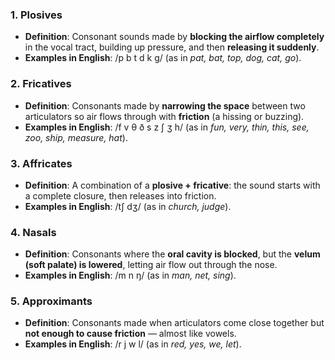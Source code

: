 ### 1. **Plosives**
- **Definition**: Consonant sounds made by **blocking the airflow completely** in the vocal tract, building up pressure, and then **releasing it suddenly**.
- **Examples in English**: /p b t d k g/ (as in _pat, bat, top, dog, cat, go_).

### 2. **Fricatives**
- **Definition**: Consonants made by **narrowing the space** between two articulators so air flows through with **friction** (a hissing or buzzing).
- **Examples in English**: /f v θ ð s z ʃ ʒ h/ (as in _fun, very, thin, this, see, zoo, ship, measure, hat_).

### 3. **Affricates**
- **Definition**: A combination of a **plosive + fricative**: the sound starts with a complete closure, then releases into friction.
- **Examples in English**: /tʃ dʒ/ (as in _church, judge_).

### 4. **Nasals**
- **Definition**: Consonants where the **oral cavity is blocked**, but the **velum (soft palate) is lowered**, letting air flow out through the nose.
- **Examples in English**: /m n ŋ/ (as in _man, net, sing_).

### 5. **Approximants**
- **Definition**: Consonants made when articulators come close together but **not enough to cause friction** — almost like vowels.
- **Examples in English**: /r j w l/ (as in _red, yes, we, let_).